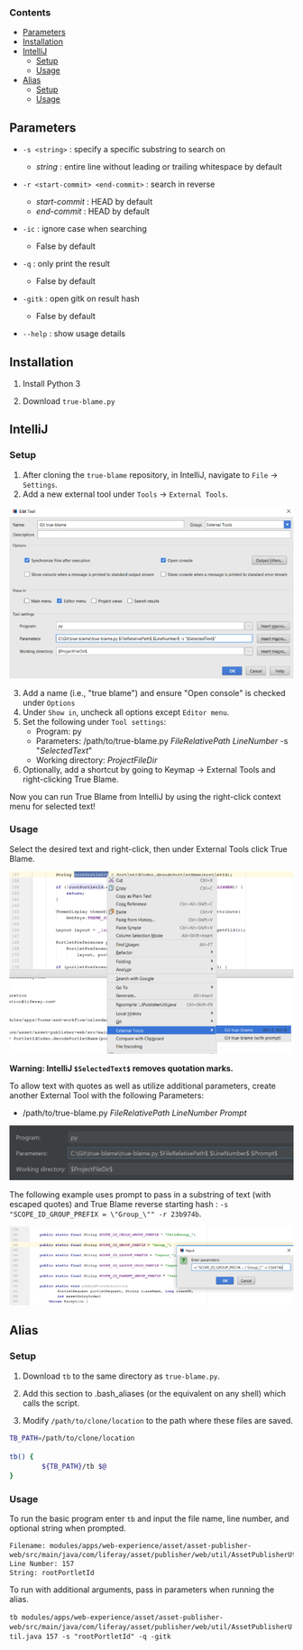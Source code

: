 ### Contents
- [Parameters](#parameters)
- [Installation](#installation)
- [IntelliJ](#intellijsetup)
    - [Setup](#intellijsetup)
    - [Usage](#intellijusage)
- [Alias](#aliassetup)
	- [Setup](#aliassetup)
	- [Usage](#aliasusage)

## Parameters

- `-s <string>` : specify a specific substring to search on
   - *string* : entire line without leading or trailing whitespace by default

- `-r <start-commit> <end-commit>` : search in reverse
   - *start-commit* : HEAD by default
   - *end-commit* : HEAD by default
   
- `-ic` : ignore case when searching
   - False by default

- `-q` : only print the result
   - False by default

- `-gitk` : open gitk on result hash
   - False by default
   
- `--help` : show usage details

## Installation
1. Install Python 3

2. Download `true-blame.py`

<a name="intellijsetup" />

## IntelliJ 

### Setup

1. After cloning the `true-blame` repository, in IntelliJ, navigate to `File` -> `Settings`.
2. Add a new external tool under `Tools` -> `External Tools`.

![External Tools screenshot](https://github.com/Alec-Shay/true-blame/blob/master/img/IntelliJExternalToolSetup.png)

3. Add a name (i.e., "true blame") and ensure "Open console" is checked under `Options`
4. Under `Show in`, uncheck all options except `Editor menu`.
5. Set the following under `Tool settings`:
   - Program: py
   - Parameters: /path/to/true-blame.py $FileRelativePath$ $LineNumber$ -s "$SelectedText$"
   - Working directory: $ProjectFileDir$
6. Optionally, add a shortcut by going to Keymap -> External Tools and right-clicking True Blame.

Now you can run True Blame from IntelliJ by using the right-click context menu for selected text!

<a name="intellijusage" />

### Usage

Select the desired text and right-click, then under External Tools click True Blame.

![Right-click context screenshot](https://github.com/Alec-Shay/true-blame/blob/master/img/SampleIntelliJUse.png)


**Warning: IntelliJ `$SelectedText$` removes quotation marks.**  

To allow text with quotes as well as utilize additional parameters, create another External Tool with the following Parameters:
   - /path/to/true-blame.py $FileRelativePath$ $LineNumber$ $Prompt$

![Right-click prompt screenshot](https://github.com/Alec-Shay/true-blame/blob/master/img/IntelliJPromptParameters.png)

The following example uses prompt to pass in a substring of text (with escaped quotes) and True Blame reverse starting hash : `-s "SCOPE_ID_GROUP_PREFIX = \"Group_\"" -r 23b974b`.
   
![Right-click prompt screenshot](https://github.com/Alec-Shay/true-blame/blob/master/img/SampleIntelliJPrompt.png)
   

<a name="aliassetup" />

## Alias

### Setup

1. Download `tb` to the same directory as `true-blame.py`.

2. Add this section to .bash_aliases (or the equivalent on any shell) which calls the script.
 
3. Modify `/path/to/clone/location` to the path where these files are saved.

```bash
TB_PATH=/path/to/clone/location

tb() {
        ${TB_PATH}/tb $@
}
```

<a name="aliasusage" />

### Usage

To run the basic program enter `tb` and input the file name, line number, and optional string when prompted.
```
Filename: modules/apps/web-experience/asset/asset-publisher-web/src/main/java/com/liferay/asset/publisher/web/util/AssetPublisherUtil.java
Line Number: 157
String: rootPortletId
```

To run with additional arguments, pass in parameters when running the alias.

`tb modules/apps/web-experience/asset/asset-publisher-web/src/main/java/com/liferay/asset/publisher/web/util/AssetPublisherUtil.java 157 -s "rootPortletId" -q -gitk`